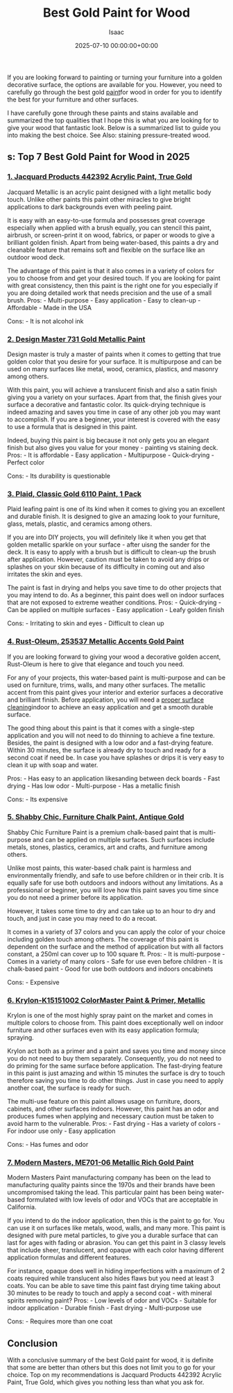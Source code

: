 ﻿---
title: Best Gold Paint for Wood
description: If you are looking forward to painting or turning your furniture into a golden decorative surface, the options are available for you.
slug: /best-gold-paint-for-wood/
date: 2025-07-10 00:00:00+00:00
lastmod: 2025-07-10 00:00:00+03:00
author: Isaac
categories:
- Paint
tags:
- paint
- best
- gold
layout: post
---

If you are looking forward to painting or turning your furniture into a golden decorative surface, the options are available for you. However, you need to carefully go through the best gold [paint](https://pestpolicy.com/best-gold-spray-paint/)for wood in order for you to identify the best for your furniture and other surfaces.

I have carefully gone through these paints and stains available and summarized the top qualities that I hope this is what you are looking for to give your wood that fantastic look. Below is a summarized list to guide you into making the best choice. See Also: staining pressure-treated wood.

##  s: Top 7 Best Gold Paint for Wood in 2025

###  [1. Jacquard Products 442392 Acrylic Paint, True Gold](https://www.amazon.com/dp/B001DKJES0/?tag=p-policy-20)

Jacquard Metallic is an acrylic paint designed with a light metallic body touch. Unlike other paints this paint other miracles to give bright applications to dark backgrounds even with peeling paint.

It is easy with an easy-to-use formula and possesses great coverage especially when applied with a brush equally, you can stencil this paint, airbrush, or screen-print it on wood, fabrics, or paper or woods to give a brilliant golden finish. Apart from being water-based, this paints a dry and cleanable feature that remains soft and flexible on the surface like an outdoor wood deck.

The advantage of this paint is that it also comes in a variety of colors for you to choose from and get your desired touch. If you are looking for paint with great consistency, then this paint is the right one for you especially if you are doing detailed work that needs precision and the use of a small brush. Pros: - Multi-purpose - Easy application - Easy to clean-up - Affordable - Made in the USA

Cons: - It is not alcohol ink


###  [2. Design Master 731 Gold Metallic Paint](https://www.amazon.com/dp/B00114OO6A/?tag=p-policy-20)

Design master is truly a master of paints when it comes to getting that true golden color that you desire for your surface. It is multipurpose and can be used on many surfaces like metal, wood, ceramics, plastics, and masonry among others.

With this paint, you will achieve a translucent finish and also a satin finish giving you a variety on your surfaces. Apart from that, the finish gives your surface a decorative and fantastic color. Its quick-drying technique is indeed amazing and saves you time in case of any other job you may want to accomplish. If you are a beginner, your interest is covered with the easy to use a formula that is designed in this paint.

Indeed, buying this paint is big because it not only gets you an elegant finish but also gives you value for your money - painting vs staining deck. Pros: - It is affordable - Easy application - Multipurpose - Quick-drying - Perfect color

Cons: - Its durability is questionable


###  [3. Plaid, Classic Gold 6110 Paint, 1 Pack](https://www.amazon.com/dp/B000MRUYI4/?tag=p-policy-20)

Plaid leafing paint is one of its kind when it comes to giving you an excellent and durable finish. It is designed to give an amazing look to your furniture, glass, metals, plastic, and ceramics among others.

If you are into DIY projects, you will definitely like it when you get that golden metallic sparkle on your surface - after uisng the sander for the deck. It is easy to apply with a brush but is difficult to clean-up the brush after application. However, caution must be taken to avoid any drips or splashes on your skin because of its difficulty in coming out and also irritates the skin and eyes.

The paint is fast in drying and helps you save time to do other projects that you may intend to do. As a beginner, this paint does well on indoor surfaces that are not exposed to extreme weather conditions. Pros: - Quick-drying - Can be applied on multiple surfaces - Easy application - Leafy golden finish

Cons: - Irritating to skin and eyes - Difficult to clean up


###  [4. Rust-Oleum, 253537 Metallic Accents Gold Paint](https://www.amazon.com/dp/B003EELMYW/?tag=p-policy-20)

If you are looking forward to giving your wood a decorative golden accent, Rust-Oleum is here to give that elegance and touch you need.

For any of your projects, this water-based paint is multi-purpose and can be used on furniture, trims, walls, and many other surfaces. The metallic accent from this paint gives your interior and exterior surfaces a decorative and brilliant finish. Before application, you will need a [proper surface cleaning](https://pestpolicy.com/best-deck-cleaner-for-trex/)indoor to achieve an easy application and get a smooth durable surface.

The good thing about this paint is that it comes with a single-step application and you will not need to do thinning to achieve a fine texture. Besides, the paint is designed with a low odor and a fast-drying feature. Within 30 minutes, the surface is already dry to touch and ready for a second coat if need be. In case you have splashes or drips it is very easy to clean it up with soap and water.

Pros: - Has easy to an application likesanding between deck boards - Fast drying - Has low odor - Multi-purpose - Has a metallic finish

Cons: - Its expensive


###  [5. Shabby Chic, Furniture Chalk Paint, Antique Gold](https://www.amazon.com/dp/B01DCBI8RK/?tag=p-policy-20)

Shabby Chic Furniture Paint is a premium chalk-based paint that is multi-purpose and can be applied on multiple surfaces. Such surfaces include metals, stones, plastics, ceramics, art and crafts, and furniture among others.

Unlike most paints, this water-based chalk paint is harmless and environmentally friendly, and safe to use before children or in their crib. It is equally safe for use both outdoors and indoors without any limitations. As a professional or beginner, you will love how this paint saves you time since you do not need a primer before its application.

However, it takes some time to dry and can take up to an hour to dry and touch, and just in case you may need to do a recoat.

It comes in a variety of 37 colors and you can apply the color of your choice including golden touch among others. The coverage of this paint is dependent on the surface and the method of application but with all factors constant, a 250ml can cover up to 100 square ft. Pros: - It is multi-purpose - Comes in a variety of many colors - Safe for use even before children - It is chalk-based paint - Good for use both outdoors and indoors oncabinets

Cons: - Expensive


###  [6. Krylon-K15151002 ColorMaster Paint & Primer, Metallic](https://www.amazon.com/dp/B000MRUYI4/?tag=p-policy-20)

Krylon is one of the most highly spray paint on the market and comes in multiple colors to choose from. This paint does exceptionally well on indoor furniture and other surfaces even with its easy application formula; spraying.

Krylon act both as a primer and a paint and saves you time and money since you do not need to buy them separately. Consequently, you do not need to do priming for the same surface before application. The fast-drying feature in this paint is just amazing and within 15 minutes the surface is dry to touch therefore saving you time to do other things. Just in case you need to apply another coat, the surface is ready for such.

The multi-use feature on this paint allows usage on furniture, doors, cabinets, and other surfaces indoors. However, this paint has an odor and produces fumes when applying and necessary caution must be taken to avoid harm to the vulnerable. Pros: - Fast drying - Has a variety of colors - For indoor use only - Easy application

Cons: - Has fumes and odor


###  [7. Modern Masters, ME701-06 Metallic Rich Gold Paint](https://www.amazon.com/dp/B002BY3NEI/?tag=p-policy-20)

Modern Masters Paint manufacturing company has been on the lead to manufacturing quality paints since the 1970s and their brands have been uncompromised taking the lead. This particular paint has been being water-based formulated with low levels of odor and VOCs that are acceptable in California.

If you intend to do the indoor application, then this is the paint to go for. You can use it on surfaces like metals, wood, walls, and many more. This paint is designed with pure metal particles, to give you a durable surface that can last for ages with fading or abrasion. You can get this paint in 3 classy levels that include sheer, translucent, and opaque with each color having different application formulas and different features.

For instance, opaque does well in hiding imperfections with a maximum of 2 coats required while translucent also hides flaws but you need at least 3 coats. You can be able to save time this paint fast drying time taking about 30 minutes to be ready to touch and apply a second coat - with mineral spirits removing paint? Pros: - Low levels of odor and VOCs - Suitable for indoor application - Durable finish - Fast drying - Multi-purpose use

Cons: - Requires more than one coat


##  Conclusion

With a conclusive summary of the best Gold paint for wood, it is definite that some are better than others but this does not limit you to go for your choice. Top on my recommendations is Jacquard Products 442392 Acrylic Paint, True Gold, which gives you nothing less than what you ask for.

